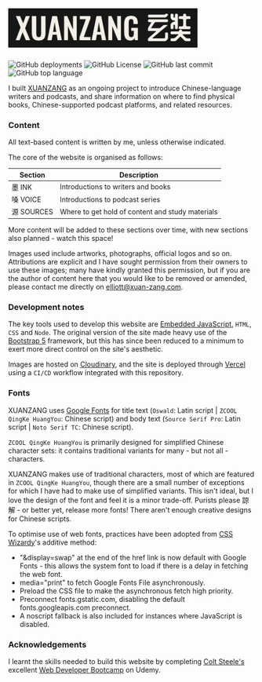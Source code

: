 # <img src="XUANZANG.png" width="386" height="80">

![GitHub deployments](https://img.shields.io/github/deployments/essteer/xuan-zang/Production) ![GitHub License](https://img.shields.io/github/license/essteer/xuan-zang?color=blue) ![GitHub last commit](https://img.shields.io/github/last-commit/essteer/xuan-zang?color=red) ![GitHub top language](https://img.shields.io/github/languages/top/essteer/xuan-zang?color=blue)

I built [XUANZANG](https://www.xuan-zang.com) as an ongoing project to introduce Chinese-language writers and podcasts, and share information on where to find physical books, Chinese-supported podcast platforms, and related resources.

### Content

All text-based content is written by me, unless otherwise indicated.

The core of the website is organised as follows:

| Section    | Description                                      |
| ---------- | ------------------------------------------------ |
| 墨 INK     | Introductions to writers and books               |
| 嗓 VOICE   | Introductions to podcast series                  |
| 源 SOURCES | Where to get hold of content and study materials |

More content will be added to these sections over time, with new sections also planned - watch this space!

Images used include artworks, photographs, official logos and so on. Attributions are explicit and I have sought permission from their owners to use these images; many have kindly granted this permission, but if you are the author of content here that you would like to be removed or amended, please contact me directly on [elliott@xuan-zang.com](elliott@xuan-zang.com).

### Development notes

The key tools used to develop this website are [Embedded JavaScript](https://ejs.co/), `HTML`, `CSS` and `Node`. The original version of the site made heavy use of the [Bootstrap 5](https://getbootstrap.com/) framework, but this has since been reduced to a minimum to exert more direct control on the site's aesthetic.

Images are hosted on [Cloudinary](https://cloudinary.com/), and the site is deployed through [Vercel](https://vercel.com/) using a `CI/CD` workflow integrated with this repository.

### Fonts

XUANZANG uses [Google Fonts](https://fonts.google.com/) for title text (`Oswald`: Latin script | `ZCOOL QingKe HuangYou`: Chinese script) and body text (`Source Serif Pro`: Latin script | `Noto Serif TC`: Chinese script).

`ZCOOL QingKe HuangYou` is primarily designed for simplified Chinese character sets: it contains traditional variants for many - but not all - characters.

XUANZANG makes use of traditional characters, most of which are featured in `ZCOOL QingKe HuangYou`, though there are a small number of exceptions for which I have had to make use of simplified variants. This isn't ideal, but I love the design of the font and feel it is a minor trade-off. Purists please 諒解 - or better yet, release more fonts! There aren't enough creative designs for Chinese scripts.

To optimise use of web fonts, practices have been adopted from [CSS Wizardy](https://csswizardry.com/2020/05/the-fastest-google-fonts/)'s additive method:

- "&display=swap" at the end of the href link is now default with Google Fonts - this allows the system font to load if there is a delay in fetching the web font.
- media="print" to fetch Google Fonts File asynchronously.
- Preload the CSS file to make the asynchronous fetch high priority.
- Preconnect fonts.gstatic.com, disabling the default fonts.googleapis.com preconnect.
- A noscript fallback is also included for instances where JavaScript is disabled.

### Acknowledgements

I learnt the skills needed to build this website by completing [Colt Steele's](https://www.youtube.com/channel/UCrqAGUPPMOdo0jfQ6grikZw) excellent [Web Developer Bootcamp](https://www.udemy.com/course/the-web-developer-bootcamp/?couponCode=LETSLEARNNOW) on Udemy.
